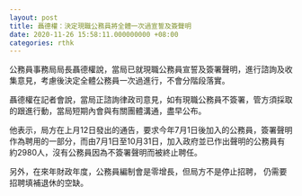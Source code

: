 ```yaml
---
layout: post
title: 聶德權：決定現職公務員將全體一次過宣誓及簽聲明
date: 2020-11-26 15:58:11.000000000 +08:00
categories: rthk
---
```


公務員事務局局長聶德權說，當局已就現職公務員宣誓及簽署聲明，進行諮詢及收集意見，考慮後決定全體公務員一次過進行，不會分階段落實。

聶德權在記者會說，當局正諮詢律政司意見，如有現職公務員不簽署，管方須採取的跟進行動，當局短期內會與有關團體溝通，盡早公布。

他表示，局方在上月12日發出的通告，要求今年7月1日後加入的公務員，簽署聲明作為聘用的一部分，而由7月1日至10月31日，加入政府並已作出聲明的公務員有約2980人，沒有公務員因為不簽署聲明而被終止聘任。

另外，在來年財政年度，公務員編制會是零增長，但局方不是停止招聘， 仍需要招聘填補退休的空缺。
